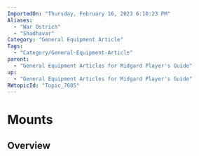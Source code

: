 ```yaml
---
ImportedOn: "Thursday, February 16, 2023 6:10:23 PM"
Aliases:
  - "War Ostrich"
  - "Shadhavar"
Category: "General Equipment Article"
Tags:
  - "Category/General-Equipment-Article"
parent:
  - "General Equipment Articles for Midgard Player's Guide"
up:
  - "General Equipment Articles for Midgard Player's Guide"
RWtopicId: "Topic_7605"
---
```

# Mounts
## Overview

